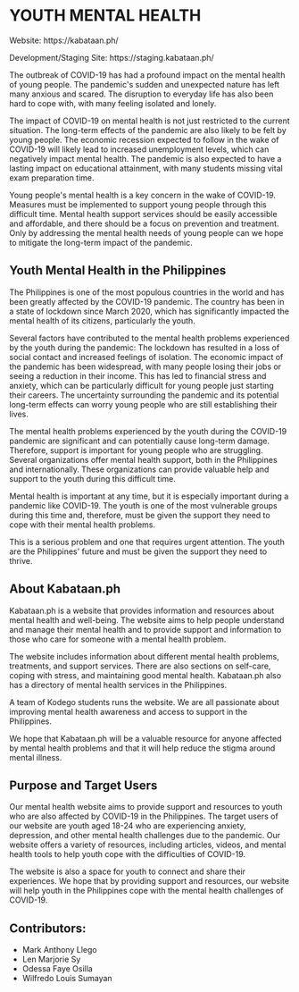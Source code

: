 <h1>YOUTH MENTAL HEALTH</h1>

<p>Website: https://kabataan.ph/</p>
<p>Development/Staging Site: https://staging.kabataan.ph/</p>

The outbreak of COVID-19 has had a profound impact on the mental health of young people. The pandemic's sudden and unexpected nature has left many anxious and scared. The disruption to everyday life has also been hard to cope with, with many feeling isolated and lonely.
 
The impact of COVID-19 on mental health is not just restricted to the current situation. The long-term effects of the pandemic are also likely to be felt by young people. The economic recession expected to follow in the wake of COVID-19 will likely lead to increased unemployment levels, which can negatively impact mental health. The pandemic is also expected to have a lasting impact on educational attainment, with many students missing vital exam preparation time.
 
Young people's mental health is a key concern in the wake of COVID-19. Measures must be implemented to support young people through this difficult time. Mental health support services should be easily accessible and affordable, and there should be a focus on prevention and treatment. Only by addressing the mental health needs of young people can we hope to mitigate the long-term impact of the pandemic.
 
<h2>Youth Mental Health in the Philippines</h2>
 
The Philippines is one of the most populous countries in the world and has been greatly affected by the COVID-19 pandemic. The country has been in a state of lockdown since March 2020, which has significantly impacted the mental health of its citizens, particularly the youth.

Several factors have contributed to the mental health problems experienced by the youth during the pandemic:
The lockdown has resulted in a loss of social contact and increased feelings of isolation.
The economic impact of the pandemic has been widespread, with many people losing their jobs or seeing a reduction in their income. This has led to financial stress and anxiety, which can be particularly difficult for young people just starting their careers.
The uncertainty surrounding the pandemic and its potential long-term effects can worry young people who are still establishing their lives.

The mental health problems experienced by the youth during the COVID-19 pandemic are significant and can potentially cause long-term damage. Therefore, support is important for young people who are struggling. Several organizations offer mental health support, both in the Philippines and internationally. These organizations can provide valuable help and support to the youth during this difficult time.

Mental health is important at any time, but it is especially important during a pandemic like COVID-19. The youth is one of the most vulnerable groups during this time and, therefore, must be given the support they need to cope with their mental health problems.

This is a serious problem and one that requires urgent attention. The youth are the Philippines' future and must be given the support they need to thrive.

<h2>About Kabataan.ph</h2>

Kabataan.ph is a website that provides information and resources about mental health and well-being. The website aims to help people understand and manage their mental health and to provide support and information to those who care for someone with a mental health problem.
 
The website includes information about different mental health problems, treatments, and support services. There are also sections on self-care, coping with stress, and maintaining good mental health. Kabataan.ph also has a directory of mental health services in the Philippines.
 
A team of Kodego students runs the website. We are all passionate about improving mental health awareness and access to support in the Philippines.
 
We hope that Kabataan.ph will be a valuable resource for anyone affected by mental health problems and that it will help reduce the stigma around mental illness.
 
<h2>Purpose and Target Users</h2>
 
Our mental health website aims to provide support and resources to youth who are also affected by COVID-19 in the Philippines. The target users of our website are youth aged 18-24 who are experiencing anxiety, depression, and other mental health challenges due to the pandemic. Our website offers a variety of resources, including articles, videos, and mental health tools to help youth cope with the difficulties of COVID-19. 
 
The website is also a space for youth to connect and share their experiences. We hope that by providing support and resources, our website will help youth in the Philippines cope with the mental health challenges of COVID-19.

<h2>Contributors:</h2>

<ul>
<li>Mark Anthony Llego</li>
<li>Len Marjorie Sy</li>
<li>Odessa Faye Osilla</li>
<li>Wilfredo Louis Sumayan</li>
</ul>
